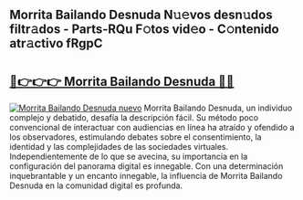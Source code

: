 ## Morrita Bailando Desnuda N𝚞𝚎vos desn𝚞dos filtr𝚊dos - Parts-RQu F𝚘tos vid𝚎o - C𝚘ntenido atr𝚊ctivo fRgpC

# <h2><a href="http://mbd2qsg.tromn.icu/?c=Morrita+Bailando+Desnuda">🔗👉👉👉 Morrita Bailando Desnuda 🔗🔗</a></h2>

[![Morrita Bailando Desnuda nuevo](https://i.imgur.com/pEAQMta.gif)](http://mbd2qsg.tromn.icu/?c=Morrita+Bailando+Desnuda)
Morrita Bailando Desnuda, un individuo complejo y debatido, desafía la descripción fácil. Su método poco convencional de interactuar con audiencias en línea ha atraído y ofendido a los observadores, estimulando debates sobre el consentimiento, la identidad y las complejidades de las sociedades virtuales. Independientemente de lo que se avecina, su importancia en la configuración del panorama digital es innegable. Con una determinación inquebrantable y un encanto innegable, la influencia de Morrita Bailando Desnuda en la comunidad digital es profunda.
